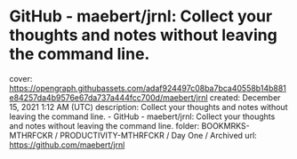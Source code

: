 # GitHub - maebert/jrnl: Collect your thoughts and notes without leaving the command line.

cover: https://opengraph.githubassets.com/adaf924497c08ba7bca40558b14b881e84257da4b9576e67da737a444fcc700d/maebert/jrnl
created: December 15, 2021 1:12 AM (UTC)
description: Collect your thoughts and notes without leaving the command line. - GitHub - maebert/jrnl: Collect your thoughts and notes without leaving the command line.
folder: BOOKMRKS-MTHRFCKR / PRODUCTIVITY-MTHRFCKR / Day One / Archived
url: https://github.com/maebert/jrnl